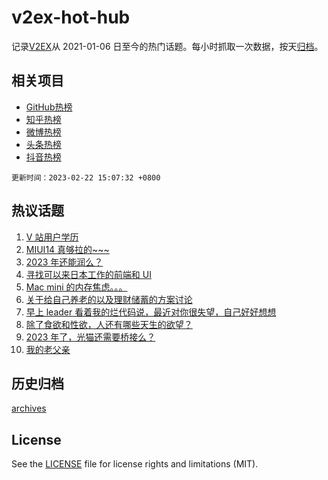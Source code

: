 # v2ex-hot-hub

 记录[V2EX](https://www.v2ex.com/)从 2021-01-06 日至今的热门话题。每小时抓取一次数据，按天[归档](archives)。
 
 ## 相关项目

- [GitHub热榜](https://github.com/lonnyzhang423/github-hot-hub)
- [知乎热榜](https://github.com/lonnyzhang423/zhihu-hot-hub)
- [微博热榜](https://github.com/lonnyzhang423/weibo-hot-hub)
- [头条热榜](https://github.com/lonnyzhang423/toutiao-hot-hub)
- [抖音热榜](https://github.com/lonnyzhang423/douyin-hot-hub)


 `更新时间：2023-02-22 15:07:32 +0800`

## 热议话题

1. [V 站用户学历](https://www.v2ex.com/t/918127)
1. [MIUI14 真够拉的~~~](https://www.v2ex.com/t/918132)
1. [2023 年还能润么？](https://www.v2ex.com/t/918077)
1. [寻找可以来日本工作的前端和 UI](https://www.v2ex.com/t/918123)
1. [Mac mini 的内存焦虑。。。](https://www.v2ex.com/t/918062)
1. [关于给自己养老的以及理财储蓄的方案讨论](https://www.v2ex.com/t/918175)
1. [早上 leader 看着我的烂代码说，最近对你很失望，自己好好想想](https://www.v2ex.com/t/918204)
1. [除了食欲和性欲，人还有哪些天生的欲望？](https://www.v2ex.com/t/918211)
1. [2023 年了，光猫还需要桥接么？](https://www.v2ex.com/t/918114)
1. [我的老父亲](https://www.v2ex.com/t/918052)

## 历史归档

[archives](archives)

## License

See the [LICENSE](LICENSE) file for license rights and limitations (MIT).
